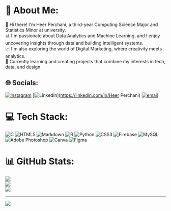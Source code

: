 # 💫 About Me:
👋 Hi there! I'm Heer Perchani, a third-year Computing Science Major and Statistics Minor at university. <br>
📊 I'm passionate about Data Analytics and Machine Learning, and I enjoy uncovering insights through data and building intelligent systems. <br>
📈 I'm also exploring the world of Digital Marketing, where creativity meets analytics. <br>
🚀 Currently learning and creating projects that combine my interests in tech, data, and design.



## 🌐 Socials:
[![Instagram](https://img.shields.io/badge/Instagram-%23E4405F.svg?logo=Instagram&logoColor=white)](https://instagram.com/heerperchani) [![LinkedIn](https://img.shields.io/badge/LinkedIn-%230077B5.svg?logo=linkedin&logoColor=white)](https://linkedin.com/in/Heer Perchani) [![email](https://img.shields.io/badge/Email-D14836?logo=gmail&logoColor=white)](mailto:heer.perchani@gmail.com) 

# 💻 Tech Stack:
![C](https://img.shields.io/badge/c-%2300599C.svg?style=for-the-badge&logo=c&logoColor=white) ![HTML5](https://img.shields.io/badge/html5-%23E34F26.svg?style=for-the-badge&logo=html5&logoColor=white) ![Markdown](https://img.shields.io/badge/markdown-%23000000.svg?style=for-the-badge&logo=markdown&logoColor=white) ![R](https://img.shields.io/badge/r-%23276DC3.svg?style=for-the-badge&logo=r&logoColor=white) ![Python](https://img.shields.io/badge/python-3670A0?style=for-the-badge&logo=python&logoColor=ffdd54) ![CSS3](https://img.shields.io/badge/css3-%231572B6.svg?style=for-the-badge&logo=css3&logoColor=white) ![Firebase](https://img.shields.io/badge/firebase-%23039BE5.svg?style=for-the-badge&logo=firebase) ![MySQL](https://img.shields.io/badge/mysql-4479A1.svg?style=for-the-badge&logo=mysql&logoColor=white) ![Adobe Photoshop](https://img.shields.io/badge/adobe%20photoshop-%2331A8FF.svg?style=for-the-badge&logo=adobe%20photoshop&logoColor=white) ![Canva](https://img.shields.io/badge/Canva-%2300C4CC.svg?style=for-the-badge&logo=Canva&logoColor=white) ![Figma](https://img.shields.io/badge/figma-%23F24E1E.svg?style=for-the-badge&logo=figma&logoColor=white)
# 📊 GitHub Stats:
![](https://github-readme-stats.vercel.app/api?username=Heer-Perchani&theme=dark&hide_border=false&include_all_commits=false&count_private=false)<br/>
![](https://nirzak-streak-stats.vercel.app/?user=Heer-Perchani&theme=dark&hide_border=false)<br/>
![](https://github-readme-stats.vercel.app/api/top-langs/?username=Heer-Perchani&theme=dark&hide_border=false&include_all_commits=false&count_private=false&layout=compact)

---
[![](https://visitcount.itsvg.in/api?id=Heer-Perchani&icon=0&color=0)](https://visitcount.itsvg.in)

<!-- Proudly created with GPRM ( https://gprm.itsvg.in ) -->
